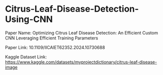 # Citrus-Leaf-Disease-Detection-Using-CNN

Paper Name: Optimizing Citrus Leaf Disease Detection: An Efficient Custom CNN Leveraging Efficient Training Parameters



Paper Link: 10.1109/IICAIET62352.2024.10730688




Kaggle Dataset Link: https://www.kaggle.com/datasets/myprojectdictionary/citrus-leaf-disease-image
